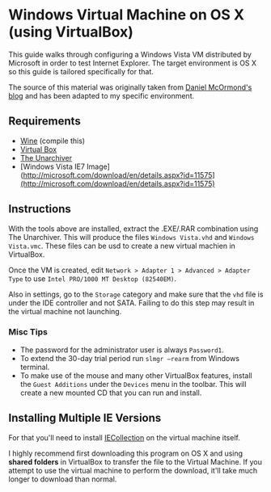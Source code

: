 Windows Virtual Machine on OS X (using VirtualBox)
==================================================

This guide walks through configuring a Windows Vista VM distributed by Microsoft
in order to test Internet Explorer. The target environment is OS X so this guide
is tailored specifically for that.

The source of this material was originally taken from [Daniel McOrmond's blog](http://danielmcormond.com/2011/02/21/how-to-use-microsoft-ie-vpc-images-with-virtualbox-on-mac-os-x/)
and has been adapted to my specific environment.

Requirements
------------

  * [Wine](http://www.winehq.org/download/) (compile this)
  * [Virtual Box](http://www.virtualbox.org/wiki/Downloads)
  * [The Unarchiver](http://wakaba.c3.cx/s/apps/unarchiver.html)
  * [Windows Vista IE7 Image](http://microsoft.com/download/en/details.aspx?id=11575](http://microsoft.com/download/en/details.aspx?id=11575)

Instructions
------------

With the tools above are installed, extract the .EXE/.RAR combination using
The Unarchiver. This will produce the files `Windows Vista.vhd` and
`Windows Vista.vmc`. These files can be usd to create a new virtual machien in
VirtualBox.

Once the VM is created, edit `Network > Adapter 1 > Advanced > Adapter Type` to
use `Intel PRO/1000 MT Desktop (82540EM)`.

Also in settings, go to the `Storage` category and make sure that the `vhd`
file is under the IDE controller and not SATA. Failing to do this step may
result in the virtual machine not launching.

### Misc Tips

  * The password for the administrator user is always `Password1`.
  * To extend the 30-day trial period run `slmgr –rearm` from Windows terminal.
  * To make use of the mouse and many other VirtualBox features, install the
    `Guest Additions` under the `Devices` menu in the toolbar. This will create
    a new mounted CD that you can run and install.

Installing Multiple IE Versions
-------------------------------

For that you'll need to install [IECollection](http://utilu.com/IECollection/)
on the virtual machine itself.

I highly recommend first downloading this program on OS X and using **shared
folders** in VirtualBox to transfer the file to the Virtual Machine. If you
attempt to use the virtual machine to perform the download, it'll take much
longer to download than normal.
